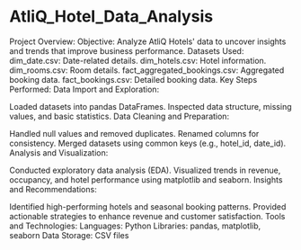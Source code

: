 # AtliQ_Hotel_Data_Analysis
Project Overview:
Objective: Analyze AtliQ Hotels' data to uncover insights and trends that improve business performance.
Datasets Used:
dim_date.csv: Date-related details.
dim_hotels.csv: Hotel information.
dim_rooms.csv: Room details.
fact_aggregated_bookings.csv: Aggregated booking data.
fact_bookings.csv: Detailed booking data.
Key Steps Performed:
Data Import and Exploration:

Loaded datasets into pandas DataFrames.
Inspected data structure, missing values, and basic statistics.
Data Cleaning and Preparation:

Handled null values and removed duplicates.
Renamed columns for consistency.
Merged datasets using common keys (e.g., hotel_id, date_id).
Analysis and Visualization:

Conducted exploratory data analysis (EDA).
Visualized trends in revenue, occupancy, and hotel performance using matplotlib and seaborn.
Insights and Recommendations:

Identified high-performing hotels and seasonal booking patterns.
Provided actionable strategies to enhance revenue and customer satisfaction.
Tools and Technologies:
Languages: Python
Libraries: pandas, matplotlib, seaborn
Data Storage: CSV files
